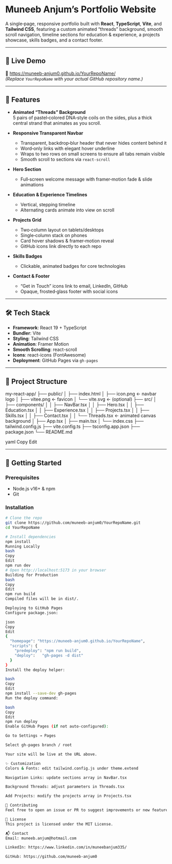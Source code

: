 # Muneeb Anjum’s Portfolio Website

A single‐page, responsive portfolio built with **React**, **TypeScript**, **Vite**, and **Tailwind CSS**, featuring a custom animated “threads” background, smooth scroll navigation, timeline sections for education & experience, a projects showcase, skills badges, and a contact footer.

---

## 🚀 Live Demo

🔗 https://muneeb-anjum0.github.io/YourRepoName/  
*(Replace `YourRepoName` with your actual GitHub repository name.)*

---

## 🎯 Features

- **Animated “Threads” Background**  
  5 pairs of pastel‐colored DNA‐style coils on the sides, plus a thick central strand that animates as you scroll.

- **Responsive Transparent Navbar**  
  - Transparent, backdrop‐blur header that never hides content behind it  
  - Word‐only links with elegant hover underline  
  - Wraps to two rows on small screens to ensure all tabs remain visible  
  - Smooth scroll to sections via `react-scroll`

- **Hero Section**  
  - Full‐screen welcome message with framer‐motion fade & slide animations

- **Education & Experience Timelines**  
  - Vertical, stepping timeline  
  - Alternating cards animate into view on scroll

- **Projects Grid**  
  - Two‐column layout on tablets/desktops  
  - Single‐column stack on phones  
  - Card hover shadows & framer‐motion reveal  
  - GitHub icons link directly to each repo

- **Skills Badges**  
  - Clickable, animated badges for core technologies

- **Contact & Footer**  
  - “Get in Touch” icons link to email, LinkedIn, GitHub  
  - Opaque, frosted‐glass footer with social icons

---

## 🛠️ Tech Stack

- **Framework**: React 19 + TypeScript  
- **Bundler**: Vite  
- **Styling**: Tailwind CSS  
- **Animation**: Framer Motion  
- **Smooth Scrolling**: react-scroll  
- **Icons**: react-icons (FontAwesome)  
- **Deployment**: GitHub Pages via `gh-pages`

---

## 📁 Project Structure

my-react-app/
├── public/
│ ├── index.html
│ ├── icon.png ← navbar logo
│ ├── vitee.png ← favicon
│ └── vite.svg ← (optional)
├── src/
│ ├── components/
│ │ ├── NavBar.tsx
│ │ ├── Hero.tsx
│ │ ├── Education.tsx
│ │ ├── Experience.tsx
│ │ ├── Projects.tsx
│ │ ├── Skills.tsx
│ │ ├── Contact.tsx
│ │ └── Threads.tsx ← animated canvas background
│ ├── App.tsx
│ ├── main.tsx
│ └── index.css
├── tailwind.config.js
├── vite.config.ts
├── tsconfig.app.json
├── package.json
└── README.md

yaml
Copy
Edit

---

## 🔧 Getting Started

### Prerequisites

- Node.js v16+ & npm
- Git

### Installation

```bash
# Clone the repo
git clone https://github.com/muneeb-anjum0/YourRepoName.git
cd YourRepoName

# Install dependencies
npm install
Running Locally
bash
Copy
Edit
npm run dev
# Open http://localhost:5173 in your browser
Building for Production
bash
Copy
Edit
npm run build
Compiled files will be in dist/.

Deploying to GitHub Pages
Configure package.json:

json
Copy
Edit
{
  "homepage": "https://muneeb-anjum0.github.io/YourRepoName",
  "scripts": {
    "predeploy": "npm run build",
    "deploy":   "gh-pages -d dist"
  }
}
Install the deploy helper:

bash
Copy
Edit
npm install --save-dev gh-pages
Run the deploy command:

bash
Copy
Edit
npm run deploy
Enable GitHub Pages (if not auto‐configured):

Go to Settings → Pages

Select gh-pages branch / root

Your site will be live at the URL above.

✨ Customization
Colors & Fonts: edit tailwind.config.js under theme.extend

Navigation Links: update sections array in NavBar.tsx

Background Threads: adjust parameters in Threads.tsx

Add Projects: modify the projects array in Projects.tsx

🤝 Contributing
Feel free to open an issue or PR to suggest improvements or new features.

📄 License
This project is licensed under the MIT License.

📬 Contact
Email: muneeb.anjum@hotmail.com

LinkedIn: https://www.linkedin.com/in/muneebanjum335/

GitHub: https://github.com/muneeb-anjum0
